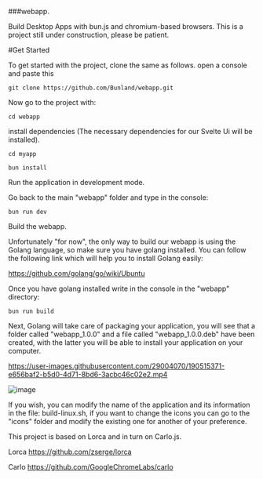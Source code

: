 ###webapp.

Build Desktop Apps with bun.js and chromium-based browsers.
This is a project still under construction, please be patient.

#Get Started

To get started with the project, clone the same as follows. open a console and paste this

``` 
git clone https://github.com/Bunland/webapp.git
```
Now go to the project with:
```
cd webapp
```

install dependencies (The necessary dependencies for our Svelte Ui will be installed).

```
cd myapp 
```

```
bun install
```

Run the application in development mode. 

Go back to the main "webapp" folder and type in the console:
```
bun run dev
```

Build the webapp.

Unfortunately "for now", the only way to build our webapp is using the Golang language, so make sure you have golang installed. You can follow the following link which will help you to install Golang easily:

https://github.com/golang/go/wiki/Ubuntu


Once you have golang installed write in the console in the "webapp" directory:

```
bun run build
```

Next, Golang will take care of packaging your application, you will see that a folder called "webapp_1.0.0" and a file called "webapp_1.0.0.deb" have been created, with the latter you will be able to install your application on your computer.


https://user-images.githubusercontent.com/29004070/190515371-e656baf2-b5d0-4d71-8bd6-3acbc46c02e2.mp4

![image](https://user-images.githubusercontent.com/29004070/193175313-cca3836d-ed39-4fad-975e-2ef750b5c7c4.png)


If you wish, you can modify the name of the application and its information in the file: build-linux.sh, if you want to change the icons you can go to the "icons" folder and modify the existing one for another of your preference.

This project is based on Lorca and in turn on Carlo.js. 

Lorca 
https://github.com/zserge/lorca 

Carlo 
https://github.com/GoogleChromeLabs/carlo

